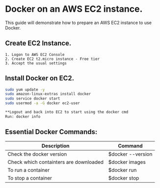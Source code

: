 # Docker on an AWS EC2 instance.

This guide will demonstrate how to prepare an AWS EC2 instance to use Docker.

## Create EC2 Instance.
	1. Logon to AWS EC2 Console
	2. Create EC2 t2.micro instance - Free tier
	3. Accept the usual settings

## Install Docker on EC2.

```bash
sudo yum update -y
sudo amazon-linux-extras install docker
sudo service docker start
sudo usermod -a -G docker ec2-user

**Logout and back into EC2 to start using the docker cmd
Run: docker info
```
## Essential Docker Commands:

| Description                                         | Command       |
| -------------                                       | ------------- |
| Check the docker version                            | $docker --version  |
| Check which containters are downloaded              | $docker images  |
| To run a container                                  | $docker run |
| To stop a container                                 | $docker stop  |


